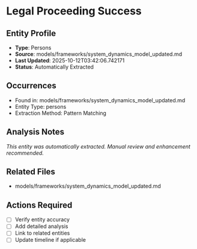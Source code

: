 # Legal Proceeding Success

## Entity Profile
- **Type**: Persons
- **Source**: models/frameworks/system_dynamics_model_updated.md
- **Last Updated**: 2025-10-12T03:42:06.742171
- **Status**: Automatically Extracted

## Occurrences
- Found in: models/frameworks/system_dynamics_model_updated.md
- Entity Type: persons
- Extraction Method: Pattern Matching

## Analysis Notes
*This entity was automatically extracted. Manual review and enhancement recommended.*

## Related Files
- models/frameworks/system_dynamics_model_updated.md

## Actions Required
- [ ] Verify entity accuracy
- [ ] Add detailed analysis
- [ ] Link to related entities
- [ ] Update timeline if applicable
